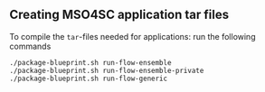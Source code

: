 ## Creating MSO4SC application tar files

To compile the `tar`-files needed for applications: run the following commands

```
./package-blueprint.sh run-flow-ensemble
./package-blueprint.sh run-flow-ensemble-private
./package-blueprint.sh run-flow-generic
```
